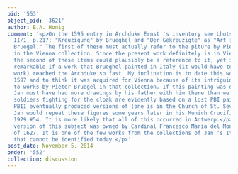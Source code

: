 ```yaml
---
pid: '553'
object_pid: '3621'
author: E.A. Honig
comment: '<p>On the 1595 entry in Archduke Ernst''s inventory see Lhotsky 1941-45,
  II/1, p.217: "Kreuzigung" by Brueghel and "Der Gekreuzigte" as "Art [manner] des
  Bruegel." The first of these must actually refer to the piture by Pieter the Elder
  in the Vienna collection. Since the present work definitely is in Vienna by 1619
  the second of these items could plausibly be a reference to it, yet it would be
  remarkable if a work that Brueghel painted in Italy (it would have to be a 1595
  work) reached the Archduke so fast. My inclination is to date this work closer to
  1597 and to think it was acquired for Vienna because of its intriguing similarity
  to works by Pieter Bruegel in that collection. If this painting was done in Italy,
  Jan must have had more drawings by his father with him there than we think. The
  soldiers fighting for the cloak are evidently based on a lost PBI painting that
  PBII eventually produced versions of (one is in the Church of St. Severin in Paris).
  Jan would repeat these figures some years later in his Munich Crucifixion, Ertz
  1979 #54. It is more likely that all of this occurred in Antwerp.</p><p>Another
  version of this subject was owned by Cardinal Francesco Maria del Monte; inventory
  of 1627. It is one of the few works from the collections of Jan''s Italian patrons
  that cannot be identified today.</p>'
post_date: November 5, 2014
order: '552'
collection: discussion
---
```

